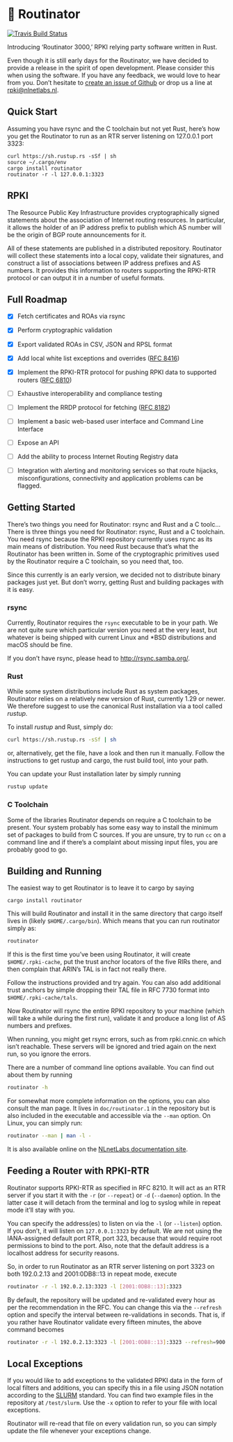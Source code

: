 # :rocket: Routinator

[![Travis Build Status](https://travis-ci.com/NLnetLabs/routinator.svg?branch=master)](https://travis-ci.com/NLnetLabs/routinator)

Introducing ‘Routinator 3000,’ RPKI relying party software written in Rust.

Even though it is still early days for the Routinator, we have decided to
provide a release in the spirit of open development. Please consider this
when using the software. If you have any feedback, we would love to hear
from you. Don’t hesitate to 
[create an issue of Github](https://github.com/NLnetLabs/routinator/issues/new)
or drop us a line at [rpki@nlnetlabs.nl](mailto:rpki@nlnetlabs.nl).


## Quick Start

Assuming you have rsync and the C toolchain but not yet Rust, here’s how
you get the Routinator to run as an RTR server listening on 127.0.0.1 port
3323:

```
curl https://sh.rustup.rs -sSf | sh
source ~/.cargo/env
cargo install routinator
routinator -r -l 127.0.0.1:3323
```


## RPKI

The Resource Public Key Infrastructure provides cryptographically signed
statements about the association of Internet routing resources. In
particular, it allows the holder of an IP address prefix to publish which
AS number will be the origin of BGP route announcements for it.

All of these statements are published in a distributed repository. 
Routinator will collect these statements into a local copy, validate
their signatures, and construct a list of associations between IP address
prefixes and AS numbers. It provides this information to routers supporting
the RPKI-RTR protocol or can output it in a number of useful formats. 


## Full Roadmap

  * [x] Fetch certificates and ROAs via rsync
  * [x] Perform cryptographic validation
  * [x] Export validated ROAs in CSV, JSON and RPSL format
  * [x] Add local white list exceptions and overrides
        ([RFC 8416](https://tools.ietf.org/html/rfc8416))
  * [x] Implement the RPKI-RTR protocol for pushing RPKI data to
        supported routers ([RFC 6810](https://tools.ietf.org/html/rfc6810))
  * [ ] Exhaustive interoperability and compliance testing
  * [ ] Implement the RRDP protocol for fetching
        ([RFC 8182](https://tools.ietf.org/html/rfc8182))
  * [ ] Implement a basic web-based user interface and Command Line Interface
  * [ ] Expose an API
  * [ ] Add the ability to process Internet Routing Registry data
  * [ ] Integration with alerting and monitoring services so that route
        hijacks, misconfigurations, connectivity and application problems
        can be flagged.


## Getting Started

There’s two things you need for Routinator: rsync and Rust and a C toolc…
There is three things you need for Routinator: rsync, Rust and a C
toolchain. You need rsync because the RPKI repository currently uses rsync
as its main means of distribution. You need Rust because that’s what the
Routinator has been written in. Some of the cryptographic primitives used
by the Routinator require a C toolchain, so you need that, too.

Since this currently is an early version, we decided not to distribute 
binary packages just yet. But don’t worry, getting Rust and building 
packages with it is easy.


### rsync

Currently, Routinator requires the `rsync` executable to be in your path.
We are not quite sure which particular version you need at the very least,
but whatever is being shipped with current Linux and \*BSD distributions
and macOS should be fine.

If you don’t have rsync, please head to http://rsync.samba.org/.


### Rust

While some system distributions include Rust as system packages,
Routinator relies on a relatively new version of Rust, currently 1.29 or
newer. We therefore suggest to use the canonical Rust installation via a
tool called *rustup.*

To install *rustup* and Rust, simply do:

```bash
curl https://sh.rustup.rs -sSf | sh
```

or, alternatively, get the file, have a look and then run it manually.
Follow the instructions to get rustup and cargo, the rust build tool, into
your path.

You can update your Rust installation later by simply running

```bash
rustup update
```


### C Toolchain

Some of the libraries Routinator depends on require a C toolchain to be
present. Your system probably has some easy way to install the minimum
set of packages to build from C sources. If you are unsure, try to run
`cc` on a command line and if there’s a complaint about missing input
files, you are probably good to go.


## Building and Running

The easiest way to get Routinator is to leave it to cargo by saying

```
cargo install routinator
```

This will build Routinator and install it in the same directory that cargo
itself lives in (likely `$HOME/.cargo/bin`). Which means that you can run
routinator simply as:

```bash
routinator
```

If this is the first time you’ve
been using Routinator, it will create `$HOME/.rpki-cache`, put the
trust anchor locators of the five RIRs there, and then complain that
ARIN’s TAL is in fact not really there.

Follow the instructions provided and try again. You can also add
additional trust anchors by simple dropping their TAL file in RFC 7730
format into `$HOME/.rpki-cache/tals`.

Now Routinator will rsync the entire RPKI repository to your machine
(which will take a while during the first run), validate it and produce
a long list of AS numbers and prefixes.

When running, you might get rsync errors, such as from rpki.cnnic.cn
which isn’t reachable. These servers will be ignored and tried again on
the next run, so you ignore the errors.

There are a number of command line options available. You can  find out
about them by running

```bash
routinator -h
```

For somewhat more complete information on the options, you can also
consult the man page. It lives in `doc/routinator.1` in the repository but
is also included in the executable and accessible via the `--man` option.
On Linux, you can simply run:

```bash
routinator --man | man -l -
```

It is also available online on the
[NLnetLabs documentation
site](https://www.nlnetlabs.nl/documentation/rpki/routinator/).


## Feeding a Router with RPKI-RTR

Routinator supports RPKI-RTR as specified in RFC 8210. It will act as an
RTR server if you start it with the `-r` (or `--repeat`) or `-d`
(`--daemon`) option. In the latter case it will detach from the terminal
and log to syslog while in repeat mode it’ll stay with you.

You can specify the address(es) to listen on via the `-l` (or `--listen`)
option. If you don’t, it will listen on `127.0.0.1:3323` by default. We
are not using the IANA-assigned default port RTR, port 323, because that
would require root permissions to bind to the port. Also, note that the
default address is a localhost address for security reasons.

So, in order to run Routinator as an RTR server listening on port 3323 on
both 192.0.2.13 and 2001:0DB8::13 in repeat mode, execute

```bash
routinator -r -l 192.0.2.13:3323 -l [2001:0DB8::13]:3323
```

By default, the repository will be updated and re-validated every hour as
per the recommendation in the RFC. You can change this via the
`--refresh` option and specify the interval between re-validations in
seconds. That is, if you rather have Routinator validate every fifteen
minutes, the above command becomes

```bash
routinator -r -l 192.0.2.13:3323 -l [2001:0DB8::13]:3323 --refresh=900
```


## Local Exceptions

If you would like to add exceptions to the validated RPKI data in the 
form of local filters and additions, you can specify this in a file 
using JSON notation according to the [SLURM] standard. You can find 
two example files in the repository at `/test/slurm`. Use the `-x` option
to refer to your file with local exceptions.

Routinator will re-read that file on every validation run, so you can
simply update the file whenever your exceptions change.

[SLURM]: https://tools.ietf.org/html/rfc8416

